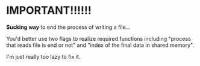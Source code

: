 # IMPORTANT!!!!!!

**Sucking way** to end the process of writing a file...

You'd better use two flags to realize required functions including "process that reads file is end or not" and "index of the final data in shared memory".

I'm just really too lazy to fix it.
